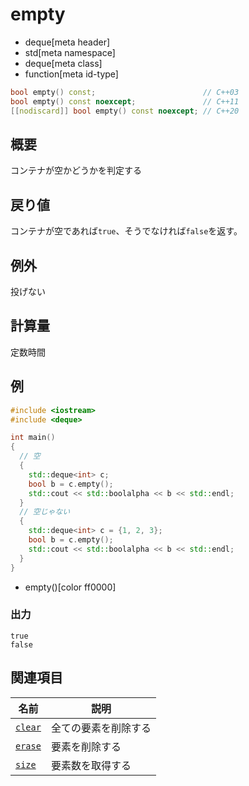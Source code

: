 # empty
* deque[meta header]
* std[meta namespace]
* deque[meta class]
* function[meta id-type]

```cpp
bool empty() const;                        // C++03
bool empty() const noexcept;               // C++11
[[nodiscard]] bool empty() const noexcept; // C++20
```

## 概要
コンテナが空かどうかを判定する


## 戻り値
コンテナが空であれば`true`、そうでなければ`false`を返す。


## 例外
投げない


## 計算量
定数時間


## 例
```cpp example
#include <iostream>
#include <deque>

int main()
{
  // 空
  {
    std::deque<int> c;
    bool b = c.empty();
    std::cout << std::boolalpha << b << std::endl;
  }
  // 空じゃない
  {
    std::deque<int> c = {1, 2, 3};
    bool b = c.empty();
    std::cout << std::boolalpha << b << std::endl;
  }
}
```
* empty()[color ff0000]

### 出力
```
true
false
```

## 関連項目

| 名前 | 説明 |
|-----------------------|----------------------|
| [`clear`](clear.md) | 全ての要素を削除する |
| [`erase`](erase.md) | 要素を削除する |
| [`size`](size.md)   | 要素数を取得する |


